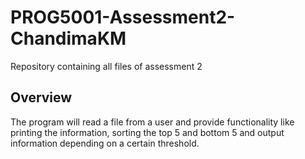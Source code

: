 # PROG5001-Assessment2-ChandimaKM
Repository containing all files of assessment 2

## Overview
The program will read a file from a user and provide functionality like printing the information, sorting the top 5 and bottom 5 and output information depending on a certain threshold.
